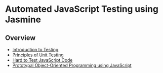 Automated JavaScript Testing using Jasmine
==========================================

Overview
--------
- [Introduction to Testing](intro_testing.md)
- [Principles of Unit Testing](intro_unit_testing.md)
- [Hard to Test JavaScript Code](hard_to_test_js_code.md)
- [Prototypal Object-Oriented Programming using JavaScript](prototypal_oop.md)